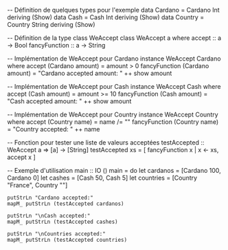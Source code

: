 -- Définition de quelques types pour l'exemple
data Cardano = Cardano Int deriving (Show)
data Cash = Cash Int deriving (Show)
data Country = Country String deriving (Show)

-- Définition de la type class WeAccept
class WeAccept a where
    accept :: a -> Bool
    fancyFunction :: a -> String

-- Implémentation de WeAccept pour Cardano
instance WeAccept Cardano where
    accept (Cardano amount) = amount > 0
    fancyFunction (Cardano amount) = "Cardano accepted amount: " ++ show amount

-- Implémentation de WeAccept pour Cash
instance WeAccept Cash where
    accept (Cash amount) = amount >= 10
    fancyFunction (Cash amount) = "Cash accepted amount: " ++ show amount

-- Implémentation de WeAccept pour Country
instance WeAccept Country where
    accept (Country name) = name /= ""
    fancyFunction (Country name) = "Country accepted: " ++ name

-- Fonction pour tester une liste de valeurs acceptées
testAccepted :: WeAccept a => [a] -> [String]
testAccepted xs = [ fancyFunction x | x <- xs, accept x ]

-- Exemple d'utilisation
main :: IO ()
main = do
    let cardanos = [Cardano 100, Cardano 0]
    let cashes = [Cash 50, Cash 5]
    let countries = [Country "France", Country ""]

    putStrLn "Cardano accepted:"
    mapM_ putStrLn (testAccepted cardanos)

    putStrLn "\nCash accepted:"
    mapM_ putStrLn (testAccepted cashes)

    putStrLn "\nCountries accepted:"
    mapM_ putStrLn (testAccepted countries)
